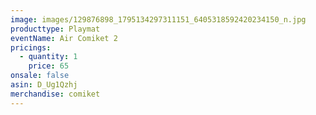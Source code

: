 ```yaml
---
image: images/129876898_1795134297311151_6405318592420234150_n.jpg
producttype: Playmat
eventName: Air Comiket 2
pricings:
  - quantity: 1
    price: 65
onsale: false
asin: D_Ug1Qzhj
merchandise: comiket
---
```

